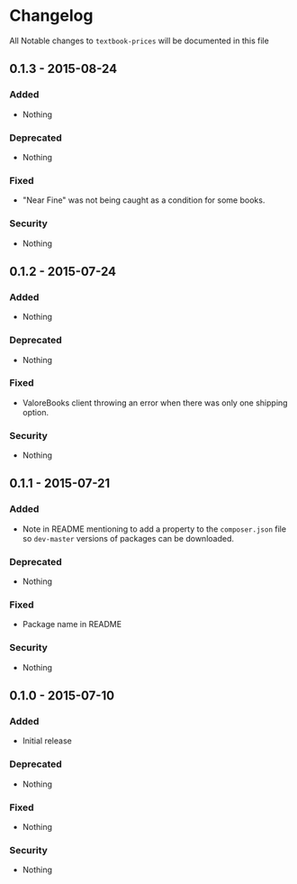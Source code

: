 # Changelog
All Notable changes to `textbook-prices` will be documented in this file

## 0.1.3 - 2015-08-24

### Added
- Nothing

### Deprecated
- Nothing

### Fixed
- "Near Fine" was not being caught as a condition for some books.

### Security
- Nothing

## 0.1.2 - 2015-07-24

### Added
- Nothing

### Deprecated
- Nothing

### Fixed
- ValoreBooks client throwing an error when there was only one shipping option.

### Security
- Nothing

## 0.1.1 - 2015-07-21

### Added
- Note in README mentioning to add a property to the `composer.json` file so `dev-master` versions of packages can be downloaded.

### Deprecated
- Nothing

### Fixed
- Package name in README

### Security
- Nothing

## 0.1.0 - 2015-07-10

### Added
- Initial release

### Deprecated
- Nothing

### Fixed
- Nothing

### Security
- Nothing
